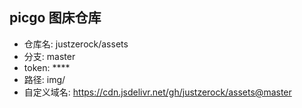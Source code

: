 ## picgo 图床仓库
  * 仓库名: justzerock/assets
  * 分支: master
  * token: ****
  * 路径: img/
  * 自定义域名: https://cdn.jsdelivr.net/gh/justzerock/assets@master
